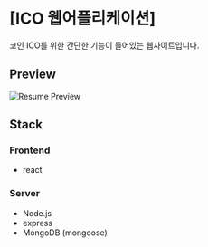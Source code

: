 # [ICO 웹어플리케이션]

코인 ICO를 위한 간단한 기능이 들어있는 웹사이트입니다.
## Preview

![Resume Preview](https://s3.ap-northeast-2.amazonaws.com/resume-cjw/img/ico.JPG)



## Stack
### Frontend

- react

### Server

- Node.js
- express
- MongoDB (mongoose)
